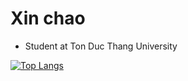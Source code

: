 # Xin chao

- Student at Ton Duc Thang University

[![Top Langs](https://github-readme-stats.vercel.app/api/top-langs/?username=baorlys&hide=html,css,less,scss,tsql&layout=compact)](https://github.com/anuraghazra/github-readme-stats)
